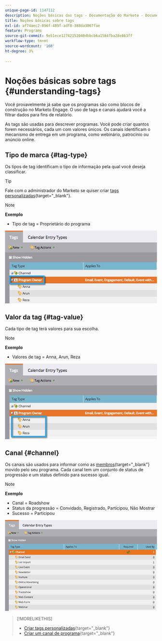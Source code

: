 ```yaml
---
unique-page-id: 1147112
description: Noções básicas das tags - Documentação do Marketo - Documentação do produto
title: Noções básicas sobre tags
exl-id: af74aec2-096f-489f-adf8-388da3867fae
feature: Programs
source-git-commit: 9e51ece12742152040dbbcb6a1584fba28e863ff
workflow-type: tm+mt
source-wordcount: '168'
ht-degree: 3%

---
```


# Noções básicas sobre tags {#understanding-tags}

Você provavelmente já sabe que os programas são como blocos de construção no Marketo Engage. O uso de tags e canais ajudará você a filtrar dados para fins de relatório.

As tags são usadas para descrever programas. Você pode criar quantos forem necessários, cada um com valores únicos. Os canais identificam o mecanismo de entrega em um programa, como webinário, patrocínio ou anúncio online.

## Tipo de marca {#tag-type}

Os tipos de tag identificam o tipo de informação pela qual você deseja classificar.

>[!TIP]
>
>Fale com o administrador do Marketo se quiser criar [tags personalizadas](/help/marketo/product-docs/administration/tags/create-custom-tags.md){target="_blank"}.

>[!NOTE]
>
>**Exemplo**
>
>* Tipo de tag = Proprietário do programa

![](assets/image2014-9-17-15-3a12-3a46.png)

## Valor da tag {#tag-value}

Cada tipo de tag terá valores para sua escolha.

>[!NOTE]
>
>**Exemplo**
>
>* Valores de tag = Anna, Arun, Reza

![](assets/image2014-9-17-15-3a16-3a8.png)

## Canal {#channel}

Os canais são usados para informar como as [membros](/help/marketo/product-docs/core-marketo-concepts/programs/creating-programs/understanding-program-membership.md){target="_blank"} movido pelo seu programa. Cada canal tem um conjunto de status de progressão e um status definido para sucesso igual.

>[!NOTE]
>
>**Exemplo**
>
>* Canal = Roadshow
>* Status da progressão = Convidado, Registrado, Participou, Não Mostrar
>* Sucesso = Participou

![](assets/image2015-2-5-16-3a57-3a59.png)

>[!MORELIKETHIS]
>
>* [Criar tags personalizadas](/help/marketo/product-docs/administration/tags/create-custom-tags.md){target="_blank"}
>* [Criar um canal de programa](/help/marketo/product-docs/administration/tags/create-a-program-channel.md){target="_blank"}
